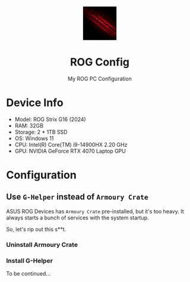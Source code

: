 <p align="center">
    <img src="./.github/rog.gif" style="height: 90px;"/>
</p>

<h1 align="center">
    ROG Config
</h1>

<p align="center">
    My ROG PC Configuration
</p>

# Device Info
- Model: ROG Strix G16 (2024)
- RAM: 32GB
- Storage: 2 * 1TB SSD
- OS: Windows 11
- CPU: Intel(R) Core(TM) i9-14900HX 2.20 GHz
- GPU: NVIDIA GeForce RTX 4070 Laptop GPU

# Configuration

## Use `G-Helper` instead of `Armoury Crate`
ASUS ROG Devices has `Armoury Crate` pre-installed, but it's too heavy. It always starts a bunch of services with the system startup.

So, let's rip out this s**t.

### Uninstall Armoury Crate

### Install G-Helper

To be continued...